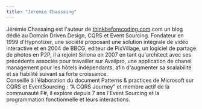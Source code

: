```yaml
---
title: "Jeremie Chassaing"
---
```


Jérémie Chassaing est l'auteur de
[thinkbeforecoding.com](http://thinkbeforecoding.com).com un blog dédié
au Domain Driven Design, CQRS et Event Sourcing. Fondateur en 1999
d'Hypnotizer, une société proposant une solution intégrale de vidéo
interactive et en 2004 de BBCG, editeur de PixVillage, un logiciel de
partage de photos en P2P, il a rejoint Siriona en 2007 en tant
qu'architect avec ses précédents associés pour travailler sur Availpro,
une application de chanel management pour les hôtels indépendants, afin
d'augmenter sa scalabilité et sa fiabilité suivant sa forte
croissance.  
Conseillé à l’élaboration du document Patterns & practices de Microsoft
sur CQRS et EventSourcing : “A CQRS Journey” et membre actif de la
communauté F#, il explore depuis 7 ans l'Event Sourcing et la
programmation fonctionnelle et leurs interactions.

